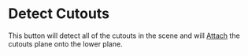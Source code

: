 # Detect Cutouts

This button will detect all of the cutouts in the scene and will [Attach](./#attach) the cutouts plane onto the lower plane.

